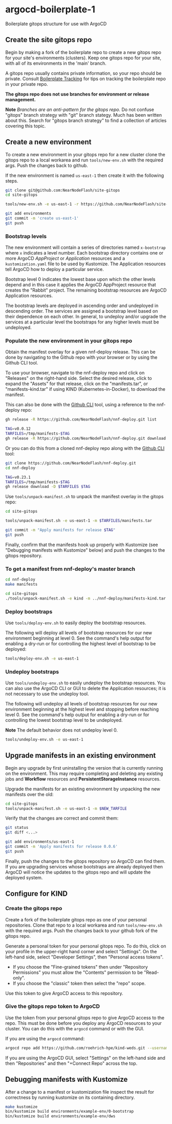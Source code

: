 # argocd-boilerplate-1
Boilerplate gitops structure for use with ArgoCD

## Create the site gitops repo

Begin by making a fork of the boilerplate repo to create a new gitops repo for
your site's environments (clusters). Keep one gitops repo for your site, with all of its
environments in the 'main' branch.

A gitops repo usually contains private information, so your repo should be
private. Consult [Boilerplate Tracking](./Boilerplate-tracking.md) for tips
on tracking the boilerplate repo in your private repo.

**The gitops repo does not use branches for environment or release management.**

**Note** *Branches are an anti-pattern for
the gitops repo.* Do not confuse "gitops"
branch strategy with "git" branch stategy. Much has been written about this. Search for "gitops branch
strategy" to find a collection of articles covering this topic.

## Create a new environment

To create a new environment in your gitops repo for a new cluster clone the gitops repo to a local workarea and run `tools/new-env.sh` with the required args. Push the changes back to github.

If the new environment is named `us-east-1` then create it with the
following steps.

```bash
git clone git@github.com:NearNodeFlash/site-gitops
cd site-gitops
```

```bash
tools/new-env.sh -e us-east-1 -r https://github.com/NearNodeFlash/site-gitops -C /path/to/new/us-east-1-systemconfig.yaml
```

```bash
git add environments
git commit -m 'create us-east-1'
git push
```

### Bootstrap levels

The new environment will contain a series of directories named `x-bootstrap` where
`x` indicates a level number. Each bootstrap directory contains one or more
ArgoCD *AppProject* or *Application* resources and a `kustomization.yaml` file
to be used by Kustomize. The Application resources tell ArgoCD how to deploy a
particular service.

Bootstrap level 0 indicates the lowest base upon which the other levels depend
and in this case it applies the ArgoCD AppProject resource that creates the
"Rabbit" project. The remaining bootstrap resources are ArgoCD Application
resources.

The bootstrap levels are deployed in ascending order and undeployed in
descending order. The services are assigned a bootstrap level based on their
dependence on each other. In general, to undeploy and/or upgrade the services at
a particular level the bootstraps for any higher levels must be undeployed.

### Populate the new environment in your gitops repo

Obtain the manifest overlay for a given nnf-deploy release. This can be done
by navigating to the Github repo with your browser or by using the Github CLI tool.

To use your browser, navigate to the nnf-deploy repo and click on "Releases" on the right-hand side. Select the desired release, click to expand the "Assets" for that release, click on the "manifests.tar", or "manifests-kind.tar" if using KIND (Kubernetes-in-Docker), to download the manifest.

This can also be done with the [Github CLI](https://cli.github.com) tool, using a reference to the nnf-deploy repo:

```bash
gh release -R https://github.com/NearNodeFlash/nnf-deploy.git list
```

```bash
TAG=v0.0.12
TARFILES=/tmp/manifests-$TAG
gh release -R https://github.com/NearNodeFlash/nnf-deploy.git download -D $TARFILES $TAG
```

Or you can do this from a cloned nnf-deploy repo along with the 
[Github CLI](https://cli.github.com) tool:

```bash
git clone https://github.com/NearNodeFlash/nnf-deploy.git
cd nnf-deploy
```

```bash
TAG=v0.23.1
TARFILES=/tmp/manifests-$TAG
gh release download -D $TARFILES $TAG
```

Use `tools/unpack-manifest.sh` to unpack the manifest overlay in the gitops repo:

```bash
cd site-gitops
```

```bash
tools/unpack-manifest.sh -e us-east-1 -m $TARFILES/manifests.tar
```

```bash
git commit -m "Apply manifests for release $TAG"
git push
```

Finally, confirm that the manifests hook up properly with Kustomize (see
"Debugging manifests with Kustomize" below) and push the changes to the gitops
repository.

### To get a manifest from nnf-deploy's master branch

```bash
cd nnf-deploy
make manifests
```

```bash
cd site-gitops
./tools/unpack-manifest.sh -e kind -m ../nnf-deploy/manifests-kind.tar
```

### Deploy bootstraps

Use `tools/deploy-env.sh` to easily deploy the bootstrap resources.

The following will deploy all levels of bootstrap resources for our new
environment beginning at level 0. See the command's help output for enabling
a dry-run or for controlling the highest level of bootstrap to be deployed:

```bash
tools/deploy-env.sh -e us-east-1
```

### Undeploy bootstraps

Use `tools/undeploy-env.sh` to easily undeploy the bootstrap resources. You can
also use the ArgoCD CLI or GUI to delete the Application resources; it is not
necessary to use the undeploy tool.

The following will undeploy all levels of bootstrap resources for
our new environment beginning at the highest level and stopping before reaching
level 0. See the command's help output for enabling a dry-run or for
controlling the lowest bootstrap level to be undeployed.

**Note** The default behavior does not undeploy level 0.

```bash
tools/undeploy-env.sh -e us-east-1
```

## Upgrade manifests in an existing environment

Begin any upgrade by first uninstalling the version that is currently running
on the environment. This may require completing and deleting any existing jobs and
**Workflow** resources and **PersistentStorageInstance** resources.

Upgrade the manifests for an existing environment by unpacking the new manifests over the old:

```bash
cd site-gitops
tools/unpack-manifest.sh -e us-east-1 -m $NEW_TARFILE
```

Verify that the changes are correct and commit them:

```bash
git status
git diff <...>
```

```bash
git add environments/us-east-1
git commit -m 'Apply manifests for release 0.0.6'
git push
```

Finally, push the changes to the gitops repository so ArgoCD can find them. If
you are upgrading services whose bootstraps are already deployed then ArgoCD
will notice the updates to the gitops repo and will update the deployed system.

## Configure for KIND

### Create the gitops repo

Create a fork of the boilerplate gitops repo as one of your personal
repositories. Clone that repo to a local workarea and run `tools/new-env.sh`
with the required args. Push the changes back to your github fork of the
gitops repo.

Generate a personal token for your personal gitops repo. To do this, click on
your profile in the upper-right hand corner and select "Settings". On the
left-hand side, select "Developer Settings", then "Personal access tokens".

* If you choose the "Fine-grained tokens" then under "Repository Permissions" you must allow the "Contents" permission to be "Read-only".
* If you choose the "classic" token then select the "repo" scope.

Use this token to give ArgoCD access to this repository.

### Give the gitops repo token to ArgoCD

Use the token from your personal gitops repo to give ArgoCD access to the repo.
This must be done before you deploy any ArgoCD resources to your cluster. You
can do this with the `argocd` command or with the GUI.

If you are using the `argocd` command:

```bash
argocd repo add https://github.com/roehrich-hpe/kind-weds.git --username roehrich-hpe --password $GH_TOKEN --name my-repo
```

If you are using the ArgoCD GUI, select "Settings" on the left-hand side and then
"Repositories" and then "+Connect Repo" across the top.

## Debugging manifests with Kustomize

After a change to a manifest or kustomization file inspect the result for correctness
by running kustomize on its containing directory.

```bash
make kustomize
bin/kustomize build environments/example-env/0-bootstrap
bin/kustomize build environments/example-env/dws
```
